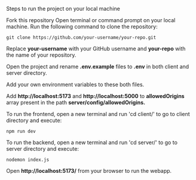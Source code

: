 Steps to run the project on your local machine

Fork this repository
Open terminal or command prompt on your local machine. Run the following command to clone the repository:

```
git clone https://github.com/your-username/your-repo.git
```

Replace **your-username** with your GitHub username and **your-repo** with the name of your repository.

Open the project and rename <strong>.env.example</strong> files to <strong>.env</strong> in both client and server directory.</li>

Add your own environment variables to these both files.</li>

Add <strong>http://localhost:5173</strong> and <strong>http://localhost:5000</strong> to <strong>allowedOrigins</strong> array present in the path <strong>server/config/allowedOrigins.</strong></li>

To run the frontend, open a new terminal and run 'cd client/' to go to client directory and execute:</li>

```
npm run dev
```

To run the backend, open a new terminal and run 'cd server/' to go to server directory and execute:</li>

```
nodemon index.js
```

Open <strong>http://localhost:5173/</strong> from your browser to run the webapp.</li>


